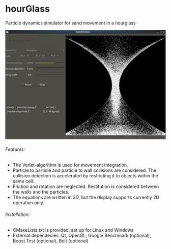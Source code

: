 # hourGlass

Particle dynamics simulator for sand movement in a hourglass


[![INSERT YOUR GRAPHIC HERE](https://github.com/zkosa/hourGlass/blob/master/img/hourGlass-2020-01-16.png)]()

###### Features:
- The Verlet-algorithm is used for movement integration. 
- Particle to particle and particle to wall collisions are considered. The collision detection is accelerated by restricting it to objects within the same cell.
- Friction and rotation are neglected. Restitution is considered between the walls and the particles.
- The equations are written in 3D, but the display supports currently 2D operation only.

###### Installation:
- CMakeLists.txt is provided, set up for Linux and Windows
- External dependecies: Qt, OpenGL, Google Benchmark (optional), Boost.Test (optional), Bolt (optional)
